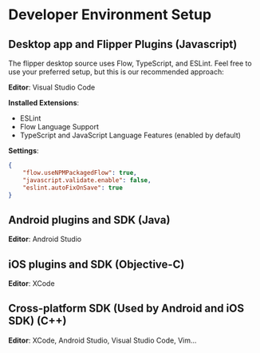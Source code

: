 # Developer Environment Setup

## Desktop app and Flipper Plugins (Javascript)

The flipper desktop source uses Flow, TypeScript, and ESLint. Feel free to use your preferred setup, but this is our recommended approach:

**Editor**: Visual Studio Code

**Installed Extensions**:
 * ESLint
 * Flow Language Support
 * TypeScript and JavaScript Language Features (enabled by default)
 
**Settings**:
```json
{
    "flow.useNPMPackagedFlow": true,
    "javascript.validate.enable": false,
    "eslint.autoFixOnSave": true
}
```

## Android plugins and SDK (Java)

**Editor**: Android Studio

## iOS plugins and SDK (Objective-C)

**Editor**: XCode

## Cross-platform SDK (Used by Android and iOS SDK) (C++)

**Editor**: XCode, Android Studio, Visual Studio Code, Vim...
